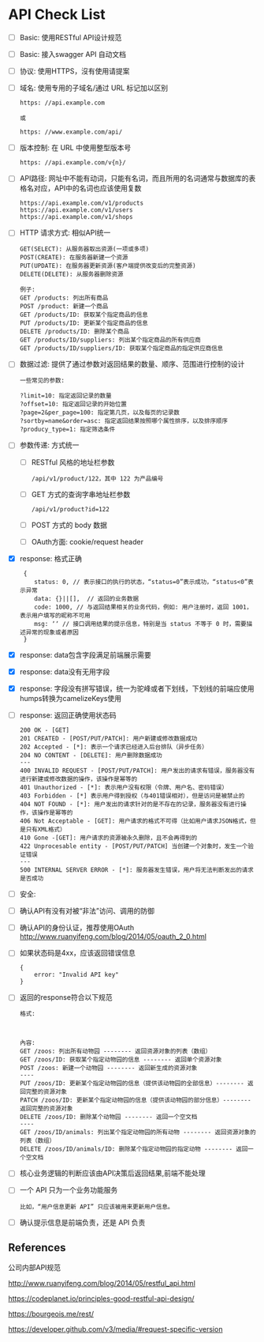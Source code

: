 # API Check List

- [ ] Basic: 使用RESTful API设计规范

- [ ] Basic: 接入swagger API 自动文档

- [ ] 协议: 使用HTTPS，沒有使用请提案

- [ ] 域名: 使用专用的子域名/通过 URL 标记加以区别

      https: //api.example.com
    
      或
    
      https: //www.example.com/api/

- [ ] 版本控制: 在 URL 中使用整型版本号

      https: //api.example.com/v{n}/

- [ ] API路径: 网址中不能有动词，只能有名词，而且所用的名词通常与数据库的表格名对应，API中的名词也应该使用复数

      https://api.example.com/v1/products 
      https://api.example.com/v1/users 
      https://api.example.com/v1/shops

- [ ] HTTP 请求方式: 相似API统一

      GET(SELECT): 从服务器取出资源(一项或多项)
      POST(CREATE): 在服务器新建一个资源
      PUT(UPDATE): 在服务器更新资源(客户端提供改变后的完整资源)
      DELETE(DELETE): 从服务器删除资源
      
      例子:  
      GET /products: 列出所有商品
      POST /product: 新建一个商品
      GET /products/ID: 获取某个指定商品的信息
      PUT /products/ID: 更新某个指定商品的信息
      DELETE /products/ID: 删除某个商品
      GET /products/ID/suppliers: 列出某个指定商品的所有供应商
      GET /products/ID/suppliers/ID: 获取某个指定商品的指定供应商信息

- [ ] 数据过滤: 提供了通过参数对返回结果的数量、顺序、范围进行控制的设计

      一些常见的参数: 
      
      ?limit=10: 指定返回记录的数量
      ?offset=10: 指定返回记录的开始位置
      ?page=2&per_page=100: 指定第几页，以及每页的记录数
      ?sortby=name&order=asc: 指定返回结果按照哪个属性排序，以及排序顺序
      ?producy_type=1: 指定筛选条件
            
- [ ] 参数传递: 方式统一
  - [ ] RESTful 风格的地址栏参数
  
        /api/v1/product/122，其中 122 为产品编号
        
  - [ ] GET 方式的查询字串地址栏参数
        
        /api/v1/product?id=122
  
  - [ ] POST 方式的 body 数据
  
  - [ ] OAuth方面: cookie/request header
  
- [x] response: 格式正确

       {
          status: 0, // 表示接口的执行的状态，“status=0”表示成功，“status<0”表示异常
          data: {}||[],  // 返回的业务数据
          code: 1000, // 与返回结果相关的业务代码，例如: 用户注册时，返回 1001，表示用户填写的昵称不可用
          msg: ʼʼ // 接口调用结果的提示信息，特别是当 status 不等于 0 时，需要描述异常的现象或者原因
       }

- [x] response: data包含字段满足前端展示需要

- [x] response: data没有无用字段

- [x] response: 字段没有拼写错误，统一为驼峰或者下划线，下划线的前端应使用humps转换为camelizeKeys使用

- [ ] response: 返回正确使用状态码

      200 OK - [GET]
      201 CREATED - [POST/PUT/PATCH]: 用户新建或修改数据成功
      202 Accepted - [*]: 表示一个请求已经进入后台排队（异步任务）
      204 NO CONTENT - [DELETE]: 用户删除数据成功
      ---
      400 INVALID REQUEST - [POST/PUT/PATCH]: 用户发出的请求有错误，服务器没有进行新建或修改数据的操作，该操作是幂等的
      401 Unauthorized - [*]: 表示用户没有权限（令牌、用户名、密码错误）
      403 Forbidden - [*] 表示用户得到授权（与401错误相对），但是访问是被禁止的
      404 NOT FOUND - [*]: 用户发出的请求针对的是不存在的记录，服务器没有进行操作，该操作是幂等的
      406 Not Acceptable - [GET]: 用户请求的格式不可得（比如用户请求JSON格式，但是只有XML格式）
      410 Gone -[GET]: 用户请求的资源被永久删除，且不会再得到的
      422 Unprocesable entity - [POST/PUT/PATCH] 当创建一个对象时，发生一个验证错误
      ---
      500 INTERNAL SERVER ERROR - [*]: 服务器发生错误，用户将无法判断发出的请求是否成功
- [ ] 安全: 
- [ ] 确认API有没有对被“非法”访问、调用的防御
- [ ] 确认API的身份认证，推荐使用OAuth  http://www.ruanyifeng.com/blog/2014/05/oauth_2_0.html

      

 
- [ ] 如果状态码是4xx，应该返回错误信息

      {
          error: "Invalid API key"
      }
    
- [ ] 返回的response符合以下规范
      
      格式:  
      
     
        
      內容:  
      GET /zoos: 列出所有动物园 -------- 返回资源对象的列表（数组）
      GET /zoos/ID: 获取某个指定动物园的信息 -------- 返回单个资源对象
      POST /zoos: 新建一个动物园 -------- 返回新生成的资源对象
      ----
      PUT /zoos/ID: 更新某个指定动物园的信息（提供该动物园的全部信息）-------- 返回完整的资源对象
      PATCH /zoos/ID: 更新某个指定动物园的信息（提供该动物园的部分信息）-------- 返回完整的资源对象 
      DELETE /zoos/ID: 删除某个动物园 -------- 返回一个空文档
      ----
      GET /zoos/ID/animals: 列出某个指定动物园的所有动物 -------- 返回资源对象的列表（数组）
      DELETE /zoos/ID/animals/ID: 删除某个指定动物园的指定动物 -------- 返回一个空文档


- [ ] 核心业务逻辑的判断应该由API决策后返回结果,前端不能处理

- [ ] 一个 API 只为一个业务功能服务

      比如，“用户信息更新 API” 只应该被用来更新用户信息。

- [ ] 确认提示信息是前端负责，还是 API 负责
    

## References

公司内部API规范

http://www.ruanyifeng.com/blog/2014/05/restful_api.html

https://codeplanet.io/principles-good-restful-api-design/

https://bourgeois.me/rest/

https://developer.github.com/v3/media/#request-specific-version